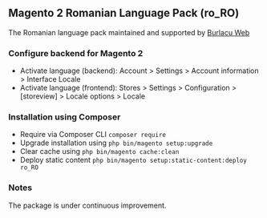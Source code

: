 ## Magento 2 Romanian Language Pack (ro_RO)

The Romanian language pack maintained and supported by [Burlacu Web](https://burlacu-web.com)

### Configure backend for Magento 2

* Activate language (backend): Account > Settings > Account information > Interface Locale
* Activate language (frontend): Stores > Settings > Configuration > [storeview] > Locale options > Locale

### Installation using Composer

* Require via Composer CLI `composer require `
* Upgrade installation using `php bin/magento setup:upgrade`
* Clear cache using `php bin/magento cache:clean`
* Deploy static content `php bin/magento setup:static-content:deploy ro_RO`

### Notes

The package is under continuous improvement.
